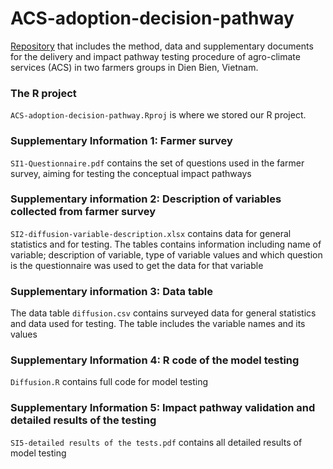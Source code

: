 # ACS-adoption-decision-pathway 

[Repository](https://github.com/ThiThuGiangLuu/ACS-adoption-decision-pathway) that includes the method, data and supplementary documents for the delivery and impact pathway testing procedure of agro-climate services (ACS) in two farmers groups in Dien Bien, Vietnam. 

### The R project
`ACS-adoption-decision-pathway.Rproj` is where we stored our R project.

### Supplementary Information 1: Farmer survey
`SI1-Questionnaire.pdf` contains the set of questions used in the farmer survey, aiming for testing the conceptual impact pathways

### Supplementary information 2: Description of variables collected from farmer survey
`SI2-diffusion-variable-description.xlsx` contains data for general statistics and for testing. The tables contains information including name of variable; description of variable, type of variable values and which question is the questionnaire was used to get the data for that variable

### Supplementary information 3: Data table
The data table `diffusion.csv` contains surveyed data for general statistics and data used for testing. The table includes the variable names and its values

### Supplementary Information 4: R code of the model testing
`Diffusion.R` contains full code for model testing

### Supplementary Information 5: Impact pathway validation and detailed results of the testing

`SI5-detailed results of the tests.pdf` contains all detailed results of model testing
